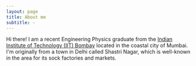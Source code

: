 ```yaml
---
layout: page
title: About me
subtitle: -
---
```


 Hi there! I am a recent Engineering Physics graduate from the [Indian Institute of Technology (IIT) Bombay](https://www.iitb.ac.in) located in the coastal city of Mumbai. I'm originally from a town in Delhi called Shastri Nagar, which is well-known in the area for its sock factories and markets.  
 
